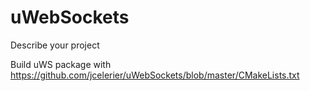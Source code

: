 # uWebSockets

Describe your project

Build uWS package with
https://github.com/jcelerier/uWebSockets/blob/master/CMakeLists.txt

